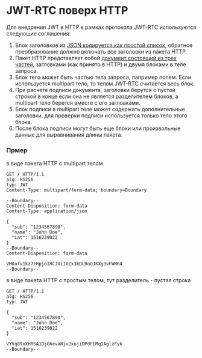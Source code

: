 # JWT-RTC поверх HTTP

Для внедрения JWT в HTTP в рамках протокола JWT-RTC используются следующие соглашения:

1. Блок заголовков из [JSON кодируется как простой список](json-as-plain.md), обратное преобразование должно включать все заголовки из пакета HTTP.
2. Пакет HTTP представляет собой [документ состоящий из трех частей](jwt-as-document.md), загловками (как принято в HTTP) и двумя блоками в теле запроса.
3. Блок тела может быть частью тела запроса, папример полем. Если используется multipart тело, то телом JWT-RTC считается весь блок.
4. При расчете подписи документа, заголовки берутся с пустой строкой в конце если она не является разделителем блоков, а multipart тело берется вместе с его загловками.
5. Блок подписи в multipart теле может содержать дополнительные заголовки, для проверки подписи используется только тело этого блока.
6. После блока подписи могут быть еще блоки или произвольные данные для выравнивания длины пакета.

### Прмер

в виде пакета HTTP c multipart телом

```HTTP
GET / HTTP/1.1
alg: HS256
typ: JWT
Content-Type: multipart/form-data; boundary=Boundary

--Boundary--
Content-Disposition: form-data
Content-Type: application/json

{
  "sub": "1234567890",
  "name": "John Doe",
  "iat": 1516239022
}
--Boundary--
Content-Disposition: form-data

VM0afv1kz7zHpjoIRCJXiIXZx3kDLBoOJKXg3vFWW64
--Boundary--
```

в виде пакета HTTP c простым телом, тут разделитель - пустая строка

```HTTP
GET / HTTP/1.1
alg: HS256
typ: JWT

{
  "sub": "1234567890",
  "name": "John Doe",
  "iat": 1516239022
}

VYVq89xXHRSA1OjG6evaNjvJxujiDPdFtMq1AglzFyk
--Boundary--
```
